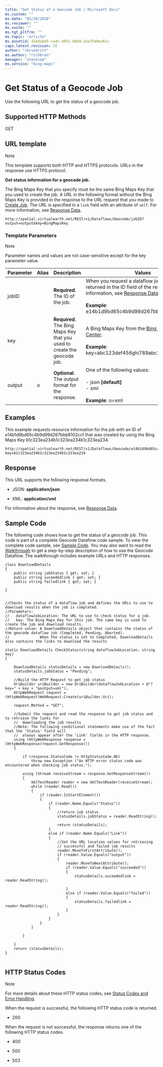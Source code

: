 ```yaml
---
title: "Get Status of a Geocode Job | Microsoft Docs"
ms.custom: ""
ms.date: "02/28/2018"
ms.reviewer: ""
ms.suite: ""
ms.tgt_pltfrm: ""
ms.topic: "article"
ms.assetid: 41bdab65-ca4c-4951-89e9-a2a75d9ea61c
caps.latest.revision: 32
author: "rbrundritt"
ms.author: "richbrun"
manager: "stevelom"
ms.service: "bing-maps"
---
```

# Get Status of a Geocode Job
Use the following URL to get the status of a geocode job.  
  
## Supported HTTP Methods  
 GET  
  
## URL template  
  
> [!NOTE]
>  This template supports both HTTP and HTTPS protocols. URLs in the response use HTTPS protocol.  
  
 **Get status information for a geocode job.**  
  
 The Bing Maps Key that you specify must be the same Bing Maps Key that you used to create the job. A URL in the following format without the Bing Maps Key is provided in the response to the URL request that you made to [Create Job](../geocode-dataflow-api/create-a-geocode-job-and-upload-data.md). The URL is specified in a `link` field with an attribute of `self`. For more information, see [Response Data](../geocode-dataflow-api/geocode-dataflow-response-description.md).  
  
```  
http://spatial.virtualearth.net/REST/v1/Dataflows/Geocode/jobID?output=output&key=BingMapsKey  
```  
  
### Template Parameters  
  
> [!NOTE]
>  Parameter names and values are not case-sensitive except for the key parameter value.  
  
|Parameter|Alias|Description|Values|  
|---------------|-----------|-----------------|------------|  
|jobID||**Required.** The ID of the job.|When you request a dataflow job, the job ID is returned in the ID field of the response. For more information, see [Response Data](../geocode-dataflow-api/geocode-dataflow-response-description.md).<br /><br /> **Example**: e14b1d9bd65c4b9d99d267bbb8102ccf|  
|key||**Required**. The Bing Maps Key that you used to create the geocode job.|A Bing Maps Key from the [Bing Maps Account Center](http://www.bingmapsportal.com).<br /><br /> **Example**: key=abc123def456ghi789abc123def456ghi789|  
|output|o|**Optional**. The output format for the response.|One of the following values:<br /><br /> -   json **[default]**<br />-   xml<br /><br /> **Example**: o=xml|  
  
## Examples  
 This example requests resource information for the job with an ID of e14b1d9bd65c4b9d99d267bbb8102ccf that was created by using the Bing Maps Key b1c323ea234b1c323ea234b1c323ea234.  
  
```  
http://spatial.virtualearth.net/REST/v1/Dataflows/Geocode/e14b1d9bd65c4b9d99d267bbb8102ccf?key=b1c323ea234b1c323ea234b1c323ea234  
```  
  
## Response  
 This URL supports the following response formats.  
  
-   JSON: **application/json**  
  
-   XML: **application/xml**  
  
 For information about the response, see [Response Data](../geocode-dataflow-api/geocode-dataflow-response-description.md).  
  
## Sample Code  
 The following code shows how to get the status of a geocode job. This code is part of a complete Geocode Dataflow code sample. To view the complete code sample, see [Sample Code](../geocode-dataflow-api/geocode-dataflow-sample-code.md). You may also want to read the [Walkthrough](../geocode-dataflow-api/geocode-dataflow-walkthrough.md) to get a step-by-step description of how to use the Geocode Dataflow. The walkthrough includes example URLs and HTTP responses.  
  
```  
class DownloadDetails  
{  
    public string jobStatus { get; set; }  
    public string suceededlink { get; set; }  
    public string failedlink { get; set; }  
  
}  
  
```  
  
```  
//Checks the status of a dataflow job and defines the URLs to use to download results when the job is completed.  
//Parameters:   
//   dataflowJobLocation: The URL to use to check status for a job.  
//   key: The Bing Maps Key for this job. The same key is used to create the job and download results.    
//Return value: A DownloadDetails object that contains the status of the geocode dataflow job (Completed, Pending, Aborted).  
//              When the status is set to Completed, DownloadDetails also contains the links to download the results  
  
static DownloadDetails CheckStatus(string dataflowJobLocation, string key)  
{  
  
    DownloadDetails statusDetails = new DownloadDetails();  
    statusDetails.jobStatus = "Pending";  
  
    //Build the HTTP Request to get job status  
    UriBuilder uriBuilder = new UriBuilder(dataflowJobLocation + @"?key=" + key + "&output=xml");  
    HttpWebRequest request = (HttpWebRequest)WebRequest.Create(uriBuilder.Uri);  
  
    request.Method = "GET";  
  
    //Submit the request and read the response to get job status and to retrieve the links for   
    //  downloading the job results  
    //Note: The following conditional statements make use of the fact that the 'Status' field will    
    //  always appear after the 'Link' fields in the HTTP response.  
    using (HttpWebResponse response = (HttpWebResponse)request.GetResponse())  
    {  
  
        if (response.StatusCode != HttpStatusCode.OK)  
            throw new Exception ("An HTTP error status code was encountered when checking job status.");  
  
        using (Stream receiveStream = response.GetResponseStream())  
        {  
            XmlTextReader reader = new XmlTextReader(receiveStream);  
            while (reader.Read())  
            {  
                if (reader.IsStartElement())  
                {  
                    if (reader.Name.Equals("Status"))  
                    {  
                        //return job status  
                        statusDetails.jobStatus = reader.ReadString();  
  
                        return (statusDetails);  
                    }  
                    else if (reader.Name.Equals("Link"))  
                    {  
                        //Set the URL location values for retrieving   
                        // successful and failed job results  
                        reader.MoveToFirstAttribute();  
                        if (reader.Value.Equals("output"))  
                        {  
                            reader.MoveToNextAttribute();  
                            if (reader.Value.Equals("succeeded"))  
                            {  
                                statusDetails.suceededlink = reader.ReadString();  
  
                            }  
                            else if (reader.Value.Equals("failed"))  
                            {  
                                statusDetails.failedlink = reader.ReadString();  
                            }  
                        }  
                    }  
                }  
            }  
  
        }  
  
    }  
    return (statusDetails);  
}  
  
```  
  
## HTTP Status Codes  
  
> [!NOTE]
>  For more details about these HTTP status codes, see [Status Codes and Error Handling](../status-codes-and-error-handling.md).  
  
 When the request is successful, the following HTTP status code is returned.  
  
-   200  
  
 When the request is not successful, the response returns one of the following HTTP status codes.  
  
-   400  
  
-   500  
  
-   503